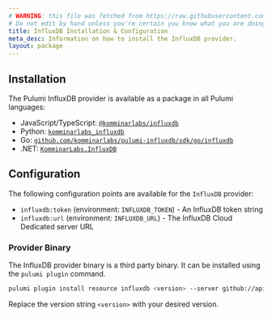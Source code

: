 ```yaml
---
# WARNING: this file was fetched from https://raw.githubusercontent.com/komminarlabs/pulumi-influxdb/v1.3.0/docs/installation-configuration.md
# Do not edit by hand unless you're certain you know what you are doing!
title: InfluxDB Installation & Configuration
meta_desc: Information on how to install the InfluxDB provider.
layout: package
---
```


## Installation

The Pulumi InfluxDB provider is available as a package in all Pulumi languages:

* JavaScript/TypeScript: [`@komminarlabs/influxdb`](https://www.npmjs.com/package/@komminarlabs/influxdb)
* Python: [`komminarlabs_influxdb`](https://pypi.org/project/komminarlabs_influxdb/)
* Go: [`github.com/komminarlabs/pulumi-influxdb/sdk/go/influxdb`](https://pkg.go.dev/github.com/komminarlabs/pulumi-influxdb/sdk/go/influxdb)
* .NET: [`KomminarLabs.InfluxDB`](https://www.nuget.org/packages/KomminarLabs.InfluxDB)


## Configuration

The following configuration points are available for the `InfluxDB` provider:

- `influxdb:token` (environment: `INFLUXDB_TOKEN`) - An InfluxDB token string
- `influxdb:url` (environment: `INFLUXDB_URL`) - The InfluxDB Cloud Dedicated server URL

### Provider Binary

The InfluxDB provider binary is a third party binary. It can be installed using the `pulumi plugin` command.

```bash
pulumi plugin install resource influxdb <version> --server github://api.github.com/komminarlabs
```

Replace the version string `<version>` with your desired version.
